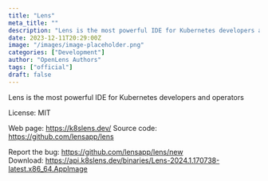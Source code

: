 ```yaml
---
title: "Lens"
meta_title: ""
description: "Lens is the most powerful IDE for Kubernetes developers and operators"
date: 2023-12-11T20:29:00Z
image: "/images/image-placeholder.png"
categories: ["Development"]
author: "OpenLens Authors"
tags: ["official"]
draft: false
---
```


Lens is the most powerful IDE for Kubernetes developers and operators

License: MIT

Web page: https://k8slens.dev/
Source code: https://github.com/lensapp/lens

Report the bug: https://github.com/lensapp/lens/new  
Download: https://api.k8slens.dev/binaries/Lens-2024.1.170738-latest.x86_64.AppImage
